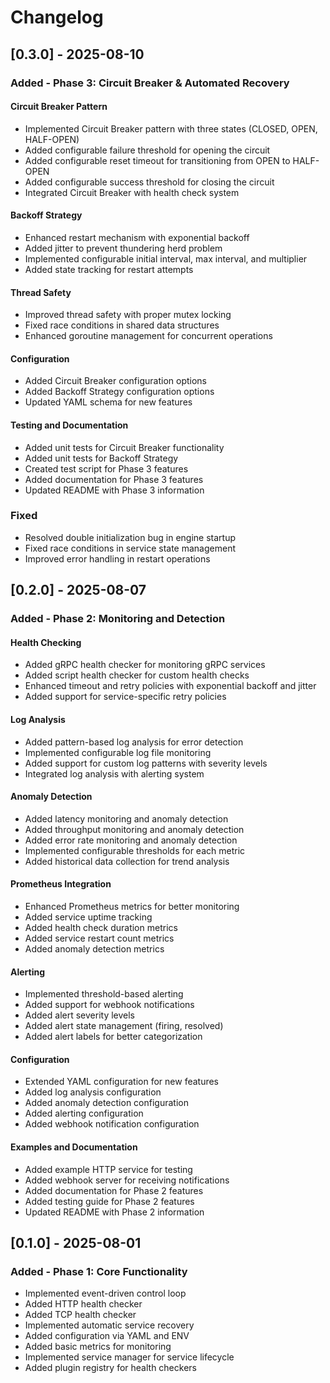 # Changelog

## [0.3.0] - 2025-08-10

### Added - Phase 3: Circuit Breaker & Automated Recovery

#### Circuit Breaker Pattern
- Implemented Circuit Breaker pattern with three states (CLOSED, OPEN, HALF-OPEN)
- Added configurable failure threshold for opening the circuit
- Added configurable reset timeout for transitioning from OPEN to HALF-OPEN
- Added configurable success threshold for closing the circuit
- Integrated Circuit Breaker with health check system

#### Backoff Strategy
- Enhanced restart mechanism with exponential backoff
- Added jitter to prevent thundering herd problem
- Implemented configurable initial interval, max interval, and multiplier
- Added state tracking for restart attempts

#### Thread Safety
- Improved thread safety with proper mutex locking
- Fixed race conditions in shared data structures
- Enhanced goroutine management for concurrent operations

#### Configuration
- Added Circuit Breaker configuration options
- Added Backoff Strategy configuration options
- Updated YAML schema for new features

#### Testing and Documentation
- Added unit tests for Circuit Breaker functionality
- Added unit tests for Backoff Strategy
- Created test script for Phase 3 features
- Added documentation for Phase 3 features
- Updated README with Phase 3 information

### Fixed
- Resolved double initialization bug in engine startup
- Fixed race conditions in service state management
- Improved error handling in restart operations

## [0.2.0] - 2025-08-07

### Added - Phase 2: Monitoring and Detection

#### Health Checking
- Added gRPC health checker for monitoring gRPC services
- Added script health checker for custom health checks
- Enhanced timeout and retry policies with exponential backoff and jitter
- Added support for service-specific retry policies

#### Log Analysis
- Added pattern-based log analysis for error detection
- Implemented configurable log file monitoring
- Added support for custom log patterns with severity levels
- Integrated log analysis with alerting system

#### Anomaly Detection
- Added latency monitoring and anomaly detection
- Added throughput monitoring and anomaly detection
- Added error rate monitoring and anomaly detection
- Implemented configurable thresholds for each metric
- Added historical data collection for trend analysis

#### Prometheus Integration
- Enhanced Prometheus metrics for better monitoring
- Added service uptime tracking
- Added health check duration metrics
- Added service restart count metrics
- Added anomaly detection metrics

#### Alerting
- Implemented threshold-based alerting
- Added support for webhook notifications
- Added alert severity levels
- Added alert state management (firing, resolved)
- Added alert labels for better categorization

#### Configuration
- Extended YAML configuration for new features
- Added log analysis configuration
- Added anomaly detection configuration
- Added alerting configuration
- Added webhook notification configuration

#### Examples and Documentation
- Added example HTTP service for testing
- Added webhook server for receiving notifications
- Added documentation for Phase 2 features
- Added testing guide for Phase 2 features
- Updated README with Phase 2 information

## [0.1.0] - 2025-08-01

### Added - Phase 1: Core Functionality

- Implemented event-driven control loop
- Added HTTP health checker
- Added TCP health checker
- Implemented automatic service recovery
- Added configuration via YAML and ENV
- Added basic metrics for monitoring
- Implemented service manager for service lifecycle
- Added plugin registry for health checkers